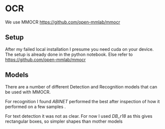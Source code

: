 # OCR

We use MMOCR <https://github.com/open-mmlab/mmocr>

## Setup

After my failed local installation I presume you need cuda on your device.
The setup is already done in the python notebook. Else refer to <https://github.com/open-mmlab/mmocr>

## Models

There are a number of different Detection and Recognition models that can be used with MMOCR.

For recognition I found _ABINET_ performed the best after inspection of how it performed on a few samples .

For text detection it was not as clear. For now I used _DB_r18_ as this gives rectangular boxes, so simpler shapes than mother models
